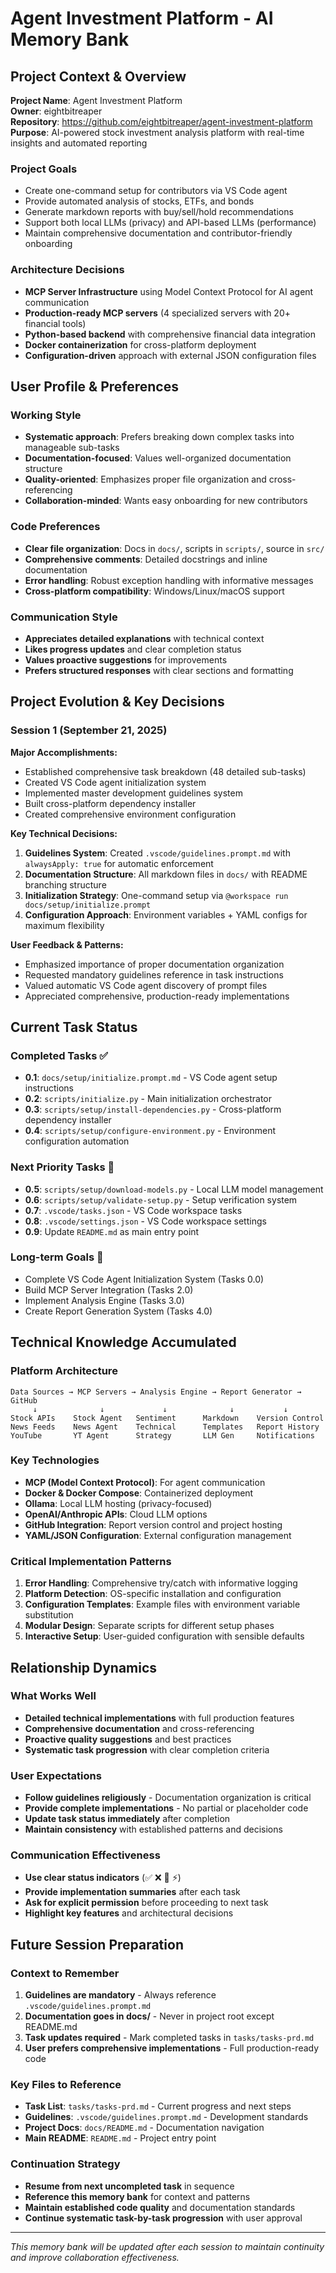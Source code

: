 # Agent Investment Platform - AI Memory Bank

## Project Context & Overview

**Project Name**: Agent Investment Platform  
**Owner**: eightbitreaper  
**Repository**: https://github.com/eightbitreaper/agent-investment-platform  
**Purpose**: AI-powered stock investment analysis platform with real-time insights and automated reporting

### Project Goals
- Create one-command setup for contributors via VS Code agent
- Provide automated analysis of stocks, ETFs, and bonds
- Generate markdown reports with buy/sell/hold recommendations
- Support both local LLMs (privacy) and API-based LLMs (performance)
- Maintain comprehensive documentation and contributor-friendly onboarding

### Architecture Decisions
- **MCP Server Infrastructure** using Model Context Protocol for AI agent communication
- **Production-ready MCP servers** (4 specialized servers with 20+ financial tools)
- **Python-based backend** with comprehensive financial data integration
- **Docker containerization** for cross-platform deployment
- **Configuration-driven** approach with external JSON configuration files

## User Profile & Preferences

### Working Style
- **Systematic approach**: Prefers breaking down complex tasks into manageable sub-tasks
- **Documentation-focused**: Values well-organized documentation structure
- **Quality-oriented**: Emphasizes proper file organization and cross-referencing
- **Collaboration-minded**: Wants easy onboarding for new contributors

### Code Preferences
- **Clear file organization**: Docs in `docs/`, scripts in `scripts/`, source in `src/`
- **Comprehensive comments**: Detailed docstrings and inline documentation
- **Error handling**: Robust exception handling with informative messages
- **Cross-platform compatibility**: Windows/Linux/macOS support

### Communication Style
- **Appreciates detailed explanations** with technical context
- **Likes progress updates** and clear completion status
- **Values proactive suggestions** for improvements
- **Prefers structured responses** with clear sections and formatting

## Project Evolution & Key Decisions

### Session 1 (September 21, 2025)
**Major Accomplishments:**
- Established comprehensive task breakdown (48 detailed sub-tasks)
- Created VS Code agent initialization system
- Implemented master development guidelines system
- Built cross-platform dependency installer
- Created comprehensive environment configuration

**Key Technical Decisions:**
1. **Guidelines System**: Created `.vscode/guidelines.prompt.md` with `alwaysApply: true` for automatic enforcement
2. **Documentation Structure**: All markdown files in `docs/` with README branching structure  
3. **Initialization Strategy**: One-command setup via `@workspace run docs/setup/initialize.prompt`
4. **Configuration Approach**: Environment variables + YAML configs for maximum flexibility

**User Feedback & Patterns:**
- Emphasized importance of proper documentation organization
- Requested mandatory guidelines reference in task instructions
- Valued automatic VS Code agent discovery of prompt files
- Appreciated comprehensive, production-ready implementations

## Current Task Status

### Completed Tasks ✅
- **0.1**: `docs/setup/initialize.prompt.md` - VS Code agent setup instructions
- **0.2**: `scripts/initialize.py` - Main initialization orchestrator  
- **0.3**: `scripts/setup/install-dependencies.py` - Cross-platform dependency installer
- **0.4**: `scripts/setup/configure-environment.py` - Environment configuration automation

### Next Priority Tasks 🎯
- **0.5**: `scripts/setup/download-models.py` - Local LLM model management
- **0.6**: `scripts/setup/validate-setup.py` - Setup verification system
- **0.7**: `.vscode/tasks.json` - VS Code workspace tasks
- **0.8**: `.vscode/settings.json` - VS Code workspace settings
- **0.9**: Update `README.md` as main entry point

### Long-term Goals 🚀
- Complete VS Code Agent Initialization System (Tasks 0.0)
- Build MCP Server Integration (Tasks 2.0)
- Implement Analysis Engine (Tasks 3.0)
- Create Report Generation System (Tasks 4.0)

## Technical Knowledge Accumulated

### Platform Architecture
```
Data Sources → MCP Servers → Analysis Engine → Report Generator → GitHub
     ↓              ↓             ↓              ↓           ↓
Stock APIs    Stock Agent   Sentiment      Markdown    Version Control
News Feeds    News Agent    Technical      Templates   Report History  
YouTube       YT Agent      Strategy       LLM Gen     Notifications
```

### Key Technologies
- **MCP (Model Context Protocol)**: For agent communication
- **Docker & Docker Compose**: Containerized deployment
- **Ollama**: Local LLM hosting (privacy-focused)
- **OpenAI/Anthropic APIs**: Cloud LLM options
- **GitHub Integration**: Report version control and project hosting
- **YAML/JSON Configuration**: External configuration management

### Critical Implementation Patterns
1. **Error Handling**: Comprehensive try/catch with informative logging
2. **Platform Detection**: OS-specific installation and configuration
3. **Configuration Templates**: Example files with environment variable substitution
4. **Modular Design**: Separate scripts for different setup phases
5. **Interactive Setup**: User-guided configuration with sensible defaults

## Relationship Dynamics

### What Works Well
- **Detailed technical implementations** with full production features
- **Comprehensive documentation** and cross-referencing
- **Proactive quality suggestions** and best practices
- **Systematic task progression** with clear completion criteria

### User Expectations
- **Follow guidelines religiously** - Documentation organization is critical
- **Provide complete implementations** - No partial or placeholder code
- **Update task status immediately** after completion
- **Maintain consistency** with established patterns and decisions

### Communication Effectiveness
- **Use clear status indicators** (✅ ❌ 🎯 ⚡)
- **Provide implementation summaries** after each task
- **Ask for explicit permission** before proceeding to next task
- **Highlight key features** and architectural decisions

## Future Session Preparation

### Context to Remember
1. **Guidelines are mandatory** - Always reference `.vscode/guidelines.prompt.md`
2. **Documentation goes in docs/** - Never in project root except README.md
3. **Task updates required** - Mark completed tasks in `tasks/tasks-prd.md`
4. **User prefers comprehensive implementations** - Full production-ready code

### Key Files to Reference
- **Task List**: `tasks/tasks-prd.md` - Current progress and next steps
- **Guidelines**: `.vscode/guidelines.prompt.md` - Development standards
- **Project Docs**: `docs/README.md` - Documentation navigation
- **Main README**: `README.md` - Project entry point

### Continuation Strategy
- **Resume from next uncompleted task** in sequence
- **Reference this memory bank** for context and patterns
- **Maintain established code quality** and documentation standards
- **Continue systematic task-by-task progression** with user approval

---

*This memory bank will be updated after each session to maintain continuity and improve collaboration effectiveness.*